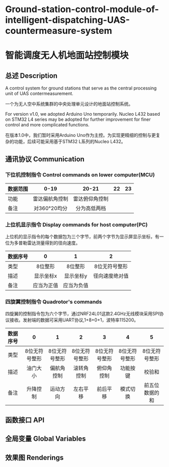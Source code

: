# Ground-station-control-module-of-intelligent-dispatching-UAS-countermeasure-system

# 智能调度无人机地面站控制模块

## 总述 Description
A control system for ground stations that serve as the central processing unit of UAS contermeasurement.

一个为无人空中系统集群的中央处理单元设计的地面站控制系统。

For version v1.0, we adopted Arduino Uno temporarily. Nucleo L432 based on STM32 L4 series may be adopted for further improvement for finer control and more complicated functions.

在版本1.0中，我们暂时采用Arduino Uno作为主控。为实现更精细的控制与更复杂的功能，后续可能采用基于STM32 L系列的Nucleo L432。

## 通讯协议 Communication

### 下位机控制指令 Control commands on lower computer(MCU)

| 数据范围 |  0-19  | 20-21 |   22   |   23   |
| :-----  | :----: | :----: | :----: | :----: |
| 功能    | 雷达偏航角控制 | 雷达俯仰角控制 | | |
| 备注    | 对360°20均分 | 分为高低两档 | | |

### 上位机显示指令 Display commands for host computer(PC)

上位机的显示指令的每个数据包为三个字节，前两个字节为显示屏显示坐标，有一位为多普勒雷达测量得到的径向速度。

| 数据序号 | 0 | 1 | 2 |
| :-----  | :----: | :----: | :----: |
| 类型    | 8位整形 | 8位整形 | 8位无符号整形 |
|   描述  | 显示坐标x | 显示坐标y | 径向速度绝对值 |
|   备注  | 应当为正值 | 应当为负值 |   |

### 四旋翼控制指令 Quadrotor's commands

四旋翼的控制指令包为六个字节，通过NRF24L01这款2.4GHz无线模块采用SPI协议接收。发射端的数据可采用UART协议,1+8+0+1，波特率115200。 

| 数据序号 | 0 | 1 | 2 | 3 | 4 | 5 |
| :-----  | :----: | :----: | :----: | :----: | :----: | :----: |
| 类型    | 8位无符号整形 | 8位无符号整形 | 8位无符号整形 | 8位无符号整形 | 8位无符号整形 | 8位无符号整形 |
|   描述  | 油门大小 | 偏航角控制 | 滚转角控制 | 俯仰角控制 | 功能按键 | 校验和 |
|   备注  | 升降控制 |  运动方向  |  左右平移 |  前后平移  | 模式切换 | 前五位数据的和 |

## 函数接口 API

## 全局变量 Global Variables

## 效果图 Renderings
